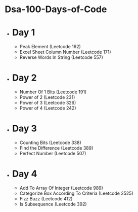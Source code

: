 # Dsa-100-Days-of-Code

* # Day 1
  * Peak Element (Leetcode 162)
  * Excel Sheet Column Number (Leetcode 171)
  * Reverse Words In String (Leetcode 557)
    
* # Day 2
  * Number Of 1 Bits (Leetcode 191)
  * Power of 2 (Leetcode 231)
  * Power of 3 (Leetcode 326)
  * Power of 4 (Leetcode 242)

* # Day 3
  * Counting Bits (Leetcode 338)
  * Find the Difference (Leetcode 389)
  * Perfect Number (Leetcode 507)
  
* # Day 4
  * Add To Array Of Integer (Leetcode 989)
  * Categorize Box According To Criteria (Leetcode 2525)
  * Fizz Buzz (Leetcode 412)
  * Is Subsequence (Leetcode 392)

